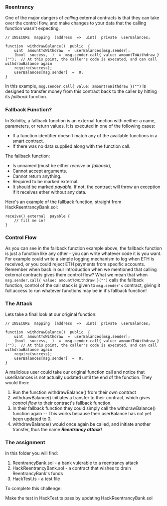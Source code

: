 ### Reentrancy

One of the major dangers of _calling_ external contracts is that they can take over the control flow, and make changes to your data that the calling function wasn't expecting.

```
// INSECURE  mapping  (address  =>  uint)  private  userBalances;

function  withdrawBalance()  public  {
	uint  amountToWithdraw  =  userBalances[msg.sender];
	(bool  success,  )  =  msg.sender.call{ value: amountToWithdraw }("");  // At this point, the caller's code is executed, and can call withdrawBalance again
	require(success);
	userBalances[msg.sender]  =  0;
}
```

In this example, `msg.sender.call{ value: amountToWithdraw }("")` is designed to transfer money from this contract back to the caller by hitting its _fallback_ function.

### Fallback Function?

In Solidity, a fallback function is an external function with neither a name, parameters, or return values. It is executed in one of the following cases:

- If a function identifier doesn’t match any of the available functions in a smart contract.
- If there was no data supplied along with the function call.

The fallback function:

- Is unnamed (must be either _receive_ or _fallback_),
- Cannot accept arguments.
- Cannot return anything.
- Required to be marked external.
- It should be marked _payable_. If not, the contract will throw an exception if it receives ether without any data.

Here's an example of the fallback function, straight from HackReentrancyBank.sol:

```
receive() external  payable {
	// fill me in!
}
```

### Control Flow

As you can see in the fallback function example above, the fallback function is just a function like any other - you can write whatever code it is you want. For example could write a simple logging mechanism to log when ETH is received, or you could reject ETH payments from specific accounts.
Remember when back in our introduction when we mentioned that calling external contracts gives them control flow? What we mean that when `msg.sender.call{ value: amountToWithdraw }("")` calls the fallback function, control of the call stack is given to `msg.sender's` contract, giving it full access to run whatever functions may be in it's fallback function!

### The Attack

Lets take a final look at our original function:

```
// INSECURE  mapping  (address  =>  uint)  private  userBalances;

function  withdrawBalance()  public  {
	uint  amountToWithdraw  =  userBalances[msg.sender];
	(bool  success,  )  =  msg.sender.call{ value: amountToWithdraw }("");  // At this point, the caller's code is executed, and can call withdrawBalance again
	require(success);
	userBalances[msg.sender]  =  0;
}
```

A malicious user could take our original function call and notice that userBalances is not actually updated until the end of the function. They would then:

1.  Run the function withdrawBalance() from their own contract
2.  withdrawBalance() initiates a transfer to their contract, which gives _control flow_ to their contract's fallback function.
3.  In their fallback function they could simply call the withdrawBalance() function again
    -- This works because their userBalance has not yet been updated to 0.
4.  withdrawBalance() would once again be called, and initiate another transfer, thus the name **_Reentrancy attack_**!

### The assignment

In this folder you will find:

1. ReentrancyBank.sol - a bank vulerable to a reentrancy attack
2. HackReentrancyBank.sol - a contract that wishes to drain ReentrancyBank's funds
3. HackTest.ts - a test file

To complete this challenge:

Make the test in HackTest.ts pass by updating HackReentrancyBank.sol
